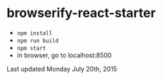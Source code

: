 browserify-react-starter
========================

- `npm install`
- `npm run build`
- `npm start`
- in browser, go to localhost:8500

Last updated Monday July 20th, 2015
